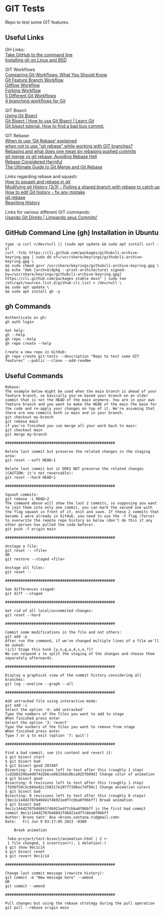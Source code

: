 # GIT Tests

Repo to test some GIT features.  

## Useful Links

GH Links:  
[Take GitHub to the command line](https://cli.github.com/)  
[Installing gh on Linux and BSD](https://github.com/cli/cli/blob/trunk/docs/install_linux.md)  

GIT Workflows  
[Comparing Git Workflows: What You Should Know](https://www.atlassian.com/git/tutorials/comparing-workflows)  
[Git Feature Branch Workflow](https://www.atlassian.com/git/tutorials/comparing-workflows/feature-branch-workflow)  
[Gitflow Workflow](https://www.atlassian.com/git/tutorials/comparing-workflows/gitflow-workflow)  
[Forking Workflow](https://www.atlassian.com/git/tutorials/comparing-workflows/forking-workflow)  
[5 Different Git Workflows](https://medium.com/javarevisited/5-different-git-workflows-50f75d8783a7)  
[4 branching workflows for Git](https://medium.com/@patrickporto/4-branching-workflows-for-git-30d0aaee7bf)  

GIT Bisect:  
[Using Git Bisect](https://youtu.be/P3ZR_s3NFvM)  
[Git Bisect | How to use Git Bisect | Learn Git](https://youtu.be/z-AkSXDqodc)  
[Git bisect tutorial. How to find a bad bug commit.](https://youtu.be/D7JJnLFOn4A)  

GIT Rebase:  
[When to use ‘Git Rebase’ explained](https://medium.com/@harishlyadav/when-to-use-git-rebase-explained-3c8192cba5c7)  
[when not to use "git rebase" while working with GIT branches?](https://stackoverflow.com/questions/31406079/when-not-to-use-git-rebase-while-working-with-git-branches)  
[Rebasing and what does one mean by rebasing pushed commits](https://stackoverflow.com/questions/2715085/rebasing-and-what-does-one-mean-by-rebasing-pushed-commits)  
[git merge vs git rebase: Avoiding Rebase Hell](https://jarrodspillers.com/blog/git/2009-08-19-git-merge-vs-git-rebase-avoiding-rebase-hell/)  
[Rebase Considered Harmful](https://changelog.complete.org/archives/586-rebase-considered-harmful)  
[The Ultimate Guide to Git Merge and Git Rebase](https://www.google.com/amp/s/www.freecodecamp.org/news/the-ultimate-guide-to-git-merge-and-git-rebase/amp/)  

Links regarding rebase and squash:  
[How to squash and rebase in git](https://youtu.be/AWayLpQHJeE)  
[Modifying git History (3/3) - Pulling a shared branch with rebase to catch up](https://youtu.be/-H2U3kJ_urw)  
[How to edit Git history - fix any mistake](https://www.youtube.com/live/lYZeaQWjqSk?feature=share)  
[git rebase](https://www.atlassian.com/git/tutorials/rewriting-history/git-rebase)  
[Rewriting History](https://www.atlassian.com/git/tutorials/rewriting-history)  

Links for various different GIT commands:  
[Usando Git Direito | Limpando seus Commits!](https://youtu.be/6OokP-NE49k)  

## GitHub Command Line (gh) Installation in Ubuntu
```
type -p curl >/dev/null || (sudo apt update && sudo apt install curl -y)
curl -fsSL https://cli.github.com/packages/githubcli-archive-keyring.gpg | sudo dd of=/usr/share/keyrings/githubcli-archive-keyring.gpg \
&& sudo chmod go+r /usr/share/keyrings/githubcli-archive-keyring.gpg \
&& echo "deb [arch=$(dpkg --print-architecture) signed-by=/usr/share/keyrings/githubcli-archive-keyring.gpg] https://cli.github.com/packages stable main" | sudo tee /etc/apt/sources.list.d/github-cli.list > /dev/null \
&& sudo apt update \
&& sudo apt install gh -y
```

## gh Commands
```
Authenticate on gh:
gh auth login

Get help:
gh --help
gh repo --help
gh repo create --help

Create a new repo in GitHub:
gh repo create git-tests --description "Repo to test some GIT features" --public --clone --add-readme
```

## Useful Commands
```
Rebase:
The example below might be used when the main branch is ahead of your feature branch, so basically you've based your branch on an older commit that is not the HEAD of the main anymore. You are in your own feature branch and you want to make the HEAD of the main the base for the code and re-apply your changes on top of it. We're assuming that there are new commits both in main and in your branch.
git checkout my-branch
git rebase main
if you're finished you can merge all your work back to main:
git checkout main
git merge my-branch

##################################################

Delete last commit but preserve the related changes in the staging area:
git reset --soft HEAD~1

Delete last commit but it DOES NOT preserve the related changes (CAUTION: it's not reversable):
git reset --hard HEAD~1

##################################################

Squash commits:
git rebase -i HEAD~2
The command above will show the last 2 commits, so supposing you want to join them into only one commit, you can mark the second one with the flag squash in front of it, exit and save. If these 2 commits that became 1 were already in GitHub, you need to use the -f flag (force) to overwrite the remote repo history as below (don't do this if any other person has pulled the code before).
git push -f origin main

##################################################

Unstage a file:
git reset -- <file>
OR
git restore --staged <file>

Unstage all files:
git reset --

##################################################

See differences staged:
git diff --staged

##################################################

Get rid of all local/uncommited changes:
git reset --hard

##################################################

Commit some modifications in the file and not others:
git add -p
After run the command, if we've changed multiple lines of a file we'll be asked:
(1/1) Stage this hunk [y,n,q,a,d,s,e,?]?
We can respond s to split the staging of the changes and choose them separately afterwards.

##################################################

Display a graphical view of the commit history considering all branches:
git log --oneline --graph --all

##################################################

Add untracked file using interactive mode:
git add -i
Select the option '4: add untracked'
Type the numbers of the files you want to add to stage
When finished press enter
Select the option '3: revert'
Type the nunbers of the files you want to remove from stage
When finished press enter
Type 7 or q to exit (option '7: quit')

##################################################

Find a bad commit, see its content and revert it:
$ git bisect start
$ git bisect bad
$ git bisect good 287d4f
Bisecting: 2 revisions left to test after this (roughly 1 step)
[cd2bb5346a4d974d2b6ce08156dc0bca925fb09d] Change color of animation
$ git bisect good
Bisecting: 0 revisions left to test after this (roughly 1 step)
[fd36f59c5c664e82c150317e107773d0ac7df9dc] Change animation colors
$ git bisect bad
Bisecting: 0 revisions left to test after this (roughly 0 steps)
[9ec1c144d2707b46041f4b921edf7cbba8f06bff] Break animation
$ git bisect bad
9ec1c144d2707b46041f4b921edf7cbba8f06bff is the first bad commit
commit 9ec1c144d2707b46041f4b921edf7cbba8f06bff
Author: Bruno Sant' Ana <bruno.santana.ti@gmail.com>
Date:   Fri Jun 9 03:17:05 2023 -0300

    Break animation

 fake-project/test-bisect/animation.html | 2 +-
 1 file changed, 1 insertion(+), 1 deletion(-)
$ git show 9ec1c14
$ git bisect reset
$ git revert 9ec1c14

##################################################

Change last commit message (rewrite history):
git commit -m "New message here" --amend
OR
git commit --amend

##################################################

Pull changes but using the rebase strategy during the pull operation
git pull --rebase origin main
```
